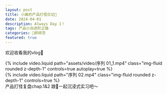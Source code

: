 ```yaml
---
layout: post
title: 小画的产品打怪日记🌸
date: 2024-04-01 
description: Always Day 1！
tags: 产品小白进阶之路
categories: 🌸碎碎念
featured: true
---
```


欢迎收看我的vlog👏

<div class="row mt-3">
    <div class="col-sm mt-3 mt-md-0">
        {% include video.liquid path="assets/video/序列 01_1.mp4" class="img-fluid rounded z-depth-1" controls=true autoplay=true %}
    </div>
    <div class="col-sm mt-3 mt-md-0">
        {% include video.liquid path="序列 02.mp4" class="img-fluid rounded z-depth-1" controls=true %}
    </div>
</div>
<div class="caption">
    产品打怪复盘chap.1&2 跟🌼一起沉浸式实习吧～
</div>


<!--
<div class="row mt-3">
    <div class="col-sm mt-3 mt-md-0">
        {% include video.liquid path="https://www.youtube.com/embed/jNQXAC9IVRw" class="img-fluid rounded z-depth-1" %}
    </div>
    <div class="col-sm mt-3 mt-md-0">
        {% include video.liquid path="https://player.vimeo.com/video/524933864?h=1ac4fd9fb4&title=0&byline=0&portrait=0" class="img-fluid rounded z-depth-1" %}
    </div>
</div>
-->
